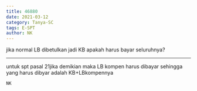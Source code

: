 ```yaml
---
title: 46880
date: 2021-03-12
category: Tanya-SC
tags: E-SPT
author: NK
---
```


jika normal LB dibetulkan jadi KB apakah harus bayar seluruhnya?

---

untuk spt pasal 21jika demikian maka LB kompen harus dibayar sehingga yang harus dibyar adalah KB+LBkompennya

`NK`
